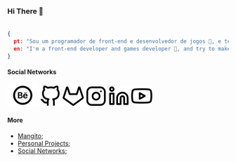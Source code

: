 ### Hi There 👋

```json

{
  pt: "Sou um programador de front-end e desenvolvedor de jogos 👾, e tento fazer animações",
  en: "I'm a front-end developer and games developer 👾, and try to make animations",
}

```

#### Social Networks

[![Behance](./Assets/icons/Behance.svg "Behance")](https://www.behance.net/meiagaspe)
[![GitHub](./Assets/icons/GitHub.svg "GitHub")](https://github.com/201flaviosilva)
[![GitLab](./Assets/icons/GitLab.svg "GitLab")](https://gitlab.com/201flaviosilva)
[![Instagram](./Assets/icons/Instagram.svg "Instagram")](https://www.instagram.com/meiagaspea/)
[![Linkedin](./Assets/icons/Linkedin.svg "Linkedin")](https://www.linkedin.com/in/fl%C3%A1vio-silva-2b069b146/)
[![Youtube](./Assets/icons/Youtube.svg "Youtube")](https://www.youtube.com/channel/UCUqmAAgOoVVMpxykzPNCSUw)
<!-- [<img src="./Assets/icons/Pinterest.svg" alt="Pinterest" title="Pinterest" style="width:18px;"/>](https://www.pinterest.pt/MeiaGaspea/) -->

#### More

- [Mangito](./More/Mangito.md);
- [Personal Projects](./More/Personal.md);
- [Social Networks](./More/Stats.md);

<!-- --- -->
<!-- [More Ideas](https://github.com/abhisheknaiidu/awesome-github-profile-readme); -->
<!-- --- -->
